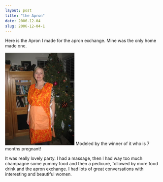 ```yaml
---
layout: post
title: "the Apron"
date: 2006-12-04
slug: 2006-12-04-1
---
```


Here is the Apron I made for the apron exchange.  Mine was the only home made one.

 ![](/images/assets/IMG_2182.jpg) 
Modeled by the winner of it who is 7 months pregnant!

It was really lovely party.  I had a massage, then I had way too much champagne some yummy food and then a pedicure, followed by more food drink and the apron exchange.  I had lots of great conversations with interesting and beautiful women.

